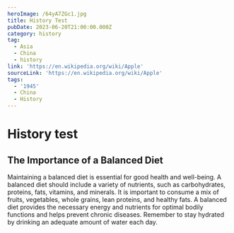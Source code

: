 ```yaml
---
heroImage: /64yA7ZGc1.jpg
title: History Test
pubDate: 2023-06-20T21:00:00.000Z
category: history
tag:
  - Asia
  - China
  - history
link: 'https://en.wikipedia.org/wiki/Apple'
sourceLink: 'https://en.wikipedia.org/wiki/Apple'
tags:
  - '1945'
  - China
  - History
---
```


# History test

## The Importance of a Balanced Diet

Maintaining a balanced diet is essential for good health and well-being. A balanced diet should include a variety of nutrients, such as carbohydrates, proteins, fats, vitamins, and minerals. It is important to consume a mix of fruits, vegetables, whole grains, lean proteins, and healthy fats. A balanced diet provides the necessary energy and nutrients for optimal bodily functions and helps prevent chronic diseases. Remember to stay hydrated by drinking an adequate amount of water each day.
